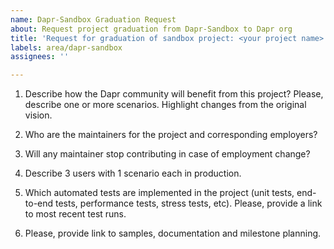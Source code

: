 ```yaml
---
name: Dapr-Sandbox Graduation Request
about: Request project graduation from Dapr-Sandbox to Dapr org
title: 'Request for graduation of sandbox project: <your project name>'
labels: area/dapr-sandbox
assignees: ''

---
```


1. Describe how the Dapr community will benefit from this project? Please, describe one or more scenarios. Highlight changes from the original vision.
>

2. Who are the maintainers for the project and corresponding employers?
>

3. Will any maintainer stop contributing in case of employment change?
>

4. Describe 3 users with 1 scenario each in production.
>

5. Which automated tests are implemented in the project (unit tests, end-to-end tests, performance tests, stress tests, etc). Please, provide a link to most recent test runs.
>

6. Please, provide link to samples, documentation and milestone planning.
>